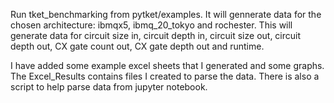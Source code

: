 Run tket_benchmarking from pytket/examples. It will gennerate data for the chosen architecture: ibmqx5, ibmq_20_tokyo and rochester. This will generate data for circuit size in, circuit depth in, circuit size out, circuit depth out, CX gate count out, CX gate depth out and runtime.

I have added some example excel sheets that I generated and some graphs. The Excel_Results contains files I created to parse the data. There is also a script to help parse data from jupyter notebook.

